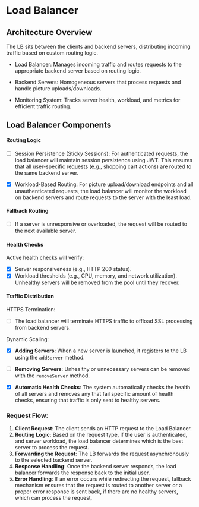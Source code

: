 
# Load Balancer

## Architecture Overview

The LB sits between the clients and backend servers, distributing incoming traffic based on custom routing logic.

* Load Balancer: Manages incoming traffic and routes requests to the appropriate backend server based on routing logic.

* Backend Servers: Homogeneous servers that process requests and handle picture uploads/downloads.

* Monitoring System: Tracks server health, workload, and metrics for efficient traffic routing.

## Load Balancer Components

#### Routing Logic
* [ ] Session Persistence (Sticky Sessions): For authenticated requests, the load balancer will maintain session 
persistence using JWT. This ensures that all user-specific requests (e.g., shopping cart actions) are routed to the 
same backend server.

* [X] Workload-Based Routing: For picture upload/download endpoints and all unauthenticated requests, the load balancer
will monitor the workload on backend servers and route requests to the server with the least load.

#### Fallback Routing
* [ ] If a server is unresponsive or overloaded, the request will be routed to the next available server.

#### Health Checks
Active health checks will verify:
* [X] Server responsiveness (e.g., HTTP 200 status).
* [X] Workload thresholds (e.g., CPU, memory, and network utilization).
  Unhealthy servers will be removed from the pool until they recover.

#### Traffic Distribution
HTTPS Termination: 
* [ ] The load balancer will terminate HTTPS traffic to offload SSL processing from backend servers.

Dynamic Scaling:
* [X] **Adding Servers**: When a new server is launched, it registers to the LB using the `addServer` method.
* [ ] **Removing Servers**: Unhealthy or unnecessary servers can be removed with the `removeServer` method.
* [X] **Automatic Health Checks**: The system automatically checks the health of all servers and removes any that fail
  specific amount of health checks, ensuring that traffic is only sent to healthy servers.


### Request Flow:

1. **Client Request**: The client sends an HTTP request to the Load Balancer.
2. **Routing Logic**: Based on the request type, if the user is authenticated, and server workload, the load balancer 
determines which is the best server to process the request.
3. **Forwarding the Request**: The LB forwards the request asynchronously to the selected backend server.
4. **Response Handling**: Once the backend server responds, the load balancer forwards the response back to the 
initial user.
5. **Error Handling**: If an error occurs while redirecting the request, fallback mechanism ensures that the 
request is routed to another server or a proper error response is sent back, if there are no healthy servers, which 
can process the request,